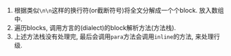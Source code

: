 





1. 根据类似`\n\n`这样的换行符(or截断符号)将全文分解成一个个block. 放入数组中.
2. 遍历blocks, 调用方言的(dialect)的block解析方法(方法栈).
3. 上述方法栈没有处理完, 最后会调用`para`方法会调用`inline`的方法, 来处理行级.



